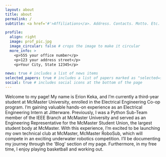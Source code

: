 ```yaml
---
layout: about
title: about
permalink: /
subtitle: <a href='#'>Affiliations</a>. Address. Contacts. Motto. Etc.

profile:
  align: right
  image: prof_pic.jpg
  image_circular: false # crops the image to make it circular
  more_info: >
    <p>555 your office number</p>
    <p>123 your address street</p>
    <p>Your City, State 12345</p>

news: true # includes a list of news items
selected_papers: true # includes a list of papers marked as "selected={true}"
social: true # includes social icons at the bottom of the page
---
```


Welcome to my page! My name is Erion Keka, and I’m currently a third-year student at McMaster University, enrolled in the Electrical Engineering Co-op program. I’m gaining valuable hands-on experience as an Electrical Engineering Intern at Jitterware. Previously, I was a Python Sub-Team member of the IEEE Branch at McMaster University and served as an Engineering Representative for the McMaster Student Union, the largest student body at McMaster. With this experience, I’m excited to be launching my own technical club at McMaster, McMaster RoboSub, which will compete in an exciting underwater robotics competition. I’ll be documenting my journey through the 'Blog' section of my page. Furthermore, in my free time, I enjoy playing basketball and working out. 
